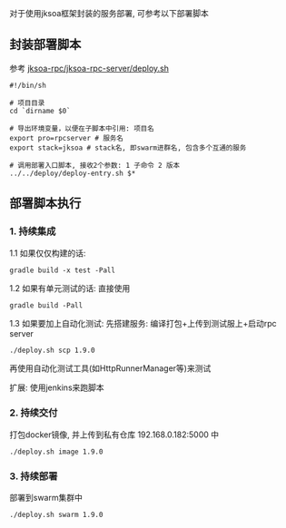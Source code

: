对于使用jksoa框架封装的服务部署, 可参考以下部署脚本

## 封装部署脚本
参考 [jksoa-rpc/jksoa-rpc-server/deploy.sh](../jksoa-rpc/jksoa-rpc-server/deploy.sh)

```
#!/bin/sh

# 项目目录
cd `dirname $0`

# 导出环境变量，以便在子脚本中引用: 项目名
export pro=rpcserver # 服务名
export stack=jksoa # stack名, 即swarm进群名, 包含多个互通的服务

# 调用部署入口脚本, 接收2个参数: 1 子命令 2 版本
../../deploy/deploy-entry.sh $*
```

## 部署脚本执行
### 1. 持续集成
1.1 如果仅仅构建的话:
```
gradle build -x test -Pall
```
 
1.2 如果有单元测试的话: 
直接使用
```
gradle build -Pall
```

1.3 如果要加上自动化测试: 
先搭建服务: 编译打包+上传到测试服上+启动rpc server
```
./deploy.sh scp 1.9.0 
```

再使用自动化测试工具(如HttpRunnerManager等)来测试

扩展: 使用jenkins来跑脚本

### 2. 持续交付
打包docker镜像, 并上传到私有仓库 192.168.0.182:5000 中
```
./deploy.sh image 1.9.0 
```

### 3. 持续部署
部署到swarm集群中
```
./deploy.sh swarm 1.9.0 
```